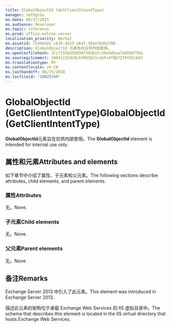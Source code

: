 ```yaml
---
title: GlobalObjectId (GetClientIntentType)
manager: sethgros
ms.date: 09/17/2015
ms.audience: Developer
ms.topic: reference
ms.prod: office-online-server
localization_priority: Normal
ms.assetid: 7244dda1-cb35-4513-a64f-301e7645e790
description: GlobalObjectId 元素旨在仅供内部使用。
ms.openlocfilehash: 3ccf15562d503873456afc30a5d1ea7ab858ffba
ms.sourcegitcommit: 34041125dc8c5f993b21cebfc4f8b72f0fd2cb6f
ms.translationtype: MT
ms.contentlocale: zh-CN
ms.lasthandoff: 06/25/2018
ms.locfileid: "19825740"
---
```

# <a name="globalobjectid-getclientintenttype"></a><span data-ttu-id="10d05-103">GlobalObjectId (GetClientIntentType)</span><span class="sxs-lookup"><span data-stu-id="10d05-103">GlobalObjectId (GetClientIntentType)</span></span>

<span data-ttu-id="10d05-104">**GlobalObjectId**元素旨在仅供内部使用。</span><span class="sxs-lookup"><span data-stu-id="10d05-104">The **GlobalObjectId** element is intended for internal use only.</span></span> 

## <a name="attributes-and-elements"></a><span data-ttu-id="10d05-105">属性和元素</span><span class="sxs-lookup"><span data-stu-id="10d05-105">Attributes and elements</span></span>

<span data-ttu-id="10d05-106">如下章节中介绍了属性、子元素和父元素。</span><span class="sxs-lookup"><span data-stu-id="10d05-106">The following sections describe attributes, child elements, and parent elements.</span></span>
  
### <a name="attributes"></a><span data-ttu-id="10d05-107">属性</span><span class="sxs-lookup"><span data-stu-id="10d05-107">Attributes</span></span>

<span data-ttu-id="10d05-108">无。</span><span class="sxs-lookup"><span data-stu-id="10d05-108">None.</span></span>
  
### <a name="child-elements"></a><span data-ttu-id="10d05-109">子元素</span><span class="sxs-lookup"><span data-stu-id="10d05-109">Child elements</span></span>

<span data-ttu-id="10d05-110">无。</span><span class="sxs-lookup"><span data-stu-id="10d05-110">None.</span></span>
  
### <a name="parent-elements"></a><span data-ttu-id="10d05-111">父元素</span><span class="sxs-lookup"><span data-stu-id="10d05-111">Parent elements</span></span>

<span data-ttu-id="10d05-112">无。</span><span class="sxs-lookup"><span data-stu-id="10d05-112">None.</span></span>
  
## <a name="remarks"></a><span data-ttu-id="10d05-113">备注</span><span class="sxs-lookup"><span data-stu-id="10d05-113">Remarks</span></span>

<span data-ttu-id="10d05-114">Exchange Server 2013 中引入了此元素。</span><span class="sxs-lookup"><span data-stu-id="10d05-114">This element was introduced in Exchange Server 2013.</span></span>
  
<span data-ttu-id="10d05-115">描述此元素的架构位于承载 Exchange Web Services 的 IIS 虚拟目录中。</span><span class="sxs-lookup"><span data-stu-id="10d05-115">The schema that describes this element is located in the IIS virtual directory that hosts Exchange Web Services.</span></span>
  

